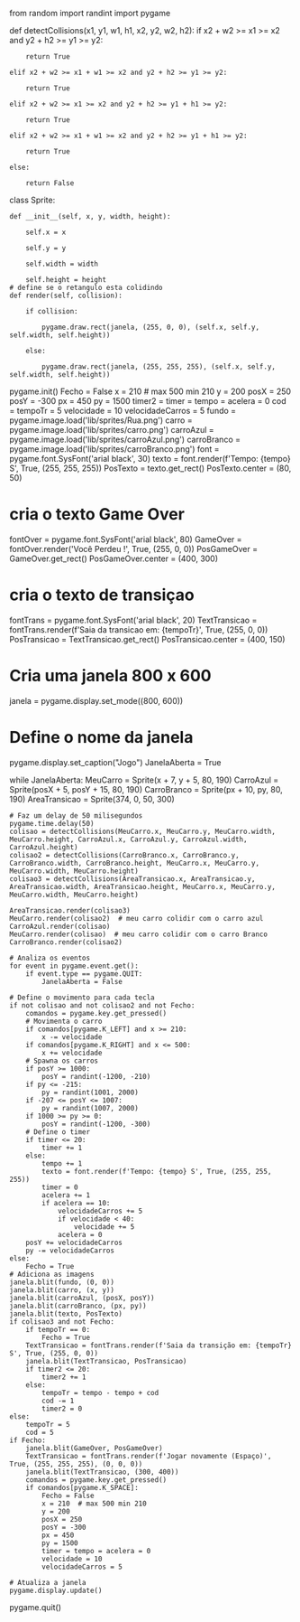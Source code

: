 from random import randint
import pygame


def detectCollisions(x1, y1, w1, h1, x2, y2, w2, h2):
    if x2 + w2 >= x1 >= x2 and y2 + h2 >= y1 >= y2:

        return True

    elif x2 + w2 >= x1 + w1 >= x2 and y2 + h2 >= y1 >= y2:

        return True

    elif x2 + w2 >= x1 >= x2 and y2 + h2 >= y1 + h1 >= y2:

        return True

    elif x2 + w2 >= x1 + w1 >= x2 and y2 + h2 >= y1 + h1 >= y2:

        return True

    else:

        return False


class Sprite:

    def __init__(self, x, y, width, height):

        self.x = x

        self.y = y

        self.width = width

        self.height = height
    # define se o retangulo esta colidindo
    def render(self, collision):

        if collision:

            pygame.draw.rect(janela, (255, 0, 0), (self.x, self.y, self.width, self.height))

        else:

            pygame.draw.rect(janela, (255, 255, 255), (self.x, self.y, self.width, self.height))


pygame.init()
Fecho = False
x = 210  # max 500 min 210
y = 200
posX = 250
posY = -300
px = 450
py = 1500
timer2 = timer = tempo = acelera = 0
cod = tempoTr = 5
velocidade = 10
velocidadeCarros = 5
fundo = pygame.image.load('lib/sprites/Rua.png')
carro = pygame.image.load('lib/sprites/carro.png')
carroAzul = pygame.image.load('lib/sprites/carroAzul.png')
carroBranco = pygame.image.load('lib/sprites/carroBranco.png')
font = pygame.font.SysFont('arial black', 30)
texto = font.render(f'Tempo: {tempo} S', True, (255, 255, 255))
PosTexto = texto.get_rect()
PosTexto.center = (80, 50)

# cria o texto Game Over
fontOver = pygame.font.SysFont('arial black', 80)
GameOver = fontOver.render('Você Perdeu !', True, (255, 0, 0))
PosGameOver = GameOver.get_rect()
PosGameOver.center = (400, 300)

# cria o texto de transiçao
fontTrans = pygame.font.SysFont('arial black', 20)
TextTransicao = fontTrans.render(f'Saia da transicao em: {tempoTr}', True, (255, 0, 0))
PosTransicao = TextTransicao.get_rect()
PosTransicao.center = (400, 150)

# Cria uma janela 800 x 600
janela = pygame.display.set_mode((800, 600))

# Define o nome da janela
pygame.display.set_caption("Jogo")
JanelaAberta = True

while JanelaAberta:
    MeuCarro = Sprite(x + 7, y + 5, 80, 190)
    CarroAzul = Sprite(posX + 5, posY + 15, 80, 190)
    CarroBranco = Sprite(px + 10, py, 80, 190)
    AreaTransicao = Sprite(374, 0, 50, 300)
    
    # Faz um delay de 50 milisegundos
    pygame.time.delay(50)
    colisao = detectCollisions(MeuCarro.x, MeuCarro.y, MeuCarro.width, MeuCarro.height, CarroAzul.x, CarroAzul.y, CarroAzul.width, CarroAzul.height)
    colisao2 = detectCollisions(CarroBranco.x, CarroBranco.y, CarroBranco.width, CarroBranco.height, MeuCarro.x, MeuCarro.y, MeuCarro.width, MeuCarro.height)
    colisao3 = detectCollisions(AreaTransicao.x, AreaTransicao.y, AreaTransicao.width, AreaTransicao.height, MeuCarro.x, MeuCarro.y, MeuCarro.width, MeuCarro.height)
    
    AreaTransicao.render(colisao3)
    MeuCarro.render(colisao2)  # meu carro colidir com o carro azul
    CarroAzul.render(colisao)
    MeuCarro.render(colisao)  # meu carro colidir com o carro Branco
    CarroBranco.render(colisao2)
    
    # Analiza os eventos
    for event in pygame.event.get():
        if event.type == pygame.QUIT:
            JanelaAberta = False
            
    # Define o movimento para cada tecla
    if not colisao and not colisao2 and not Fecho:
        comandos = pygame.key.get_pressed()
        # Movimenta o carro
        if comandos[pygame.K_LEFT] and x >= 210:
            x -= velocidade
        if comandos[pygame.K_RIGHT] and x <= 500:
            x += velocidade
        # Spawna os carros
        if posY >= 1000:
            posY = randint(-1200, -210)
        if py <= -215:
            py = randint(1001, 2000)
        if -207 <= posY <= 1007:
            py = randint(1007, 2000)
        if 1000 >= py >= 0:
            posY = randint(-1200, -300)
        # Define o timer
        if timer <= 20:
            timer += 1
        else:
            tempo += 1
            texto = font.render(f'Tempo: {tempo} S', True, (255, 255, 255))
            timer = 0
            acelera += 1
            if acelera == 10:
                velocidadeCarros += 5
                if velocidade < 40:
                    velocidade += 5
                acelera = 0
        posY += velocidadeCarros
        py -= velocidadeCarros
    else:
        Fecho = True
    # Adiciona as imagens
    janela.blit(fundo, (0, 0))
    janela.blit(carro, (x, y))
    janela.blit(carroAzul, (posX, posY))
    janela.blit(carroBranco, (px, py))
    janela.blit(texto, PosTexto)
    if colisao3 and not Fecho:
        if tempoTr == 0:
            Fecho = True
        TextTransicao = fontTrans.render(f'Saia da transição em: {tempoTr} S', True, (255, 0, 0))
        janela.blit(TextTransicao, PosTransicao)
        if timer2 <= 20:
            timer2 += 1
        else:
            tempoTr = tempo - tempo + cod
            cod -= 1
            timer2 = 0
    else:
        tempoTr = 5
        cod = 5
    if Fecho:
        janela.blit(GameOver, PosGameOver)
        TextTransicao = fontTrans.render(f'Jogar novamente (Espaço)', True, (255, 255, 255), (0, 0, 0))
        janela.blit(TextTransicao, (300, 400))
        comandos = pygame.key.get_pressed()
        if comandos[pygame.K_SPACE]:
            Fecho = False
            x = 210  # max 500 min 210
            y = 200
            posX = 250
            posY = -300
            px = 450
            py = 1500
            timer = tempo = acelera = 0
            velocidade = 10
            velocidadeCarros = 5
            
    # Atualiza a janela
    pygame.display.update()
pygame.quit()
